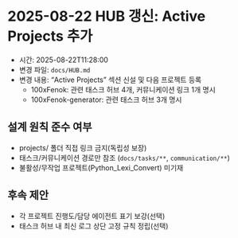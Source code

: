 # 2025-08-22 HUB 갱신: Active Projects 추가

- 시간: 2025-08-22T11:28:00
- 변경 파일: `docs/HUB.md`
- 변경 내용: “Active Projects” 섹션 신설 및 다음 프로젝트 등록
  - 100xFenok: 관련 태스크 허브 4개, 커뮤니케이션 링크 1개 명시
  - 100xFenok-generator: 관련 태스크 허브 3개 명시

## 설계 원칙 준수 여부
- projects/ 폴더 직접 링크 금지(독립성 보장)
- 태스크/커뮤니케이션 경로만 참조 (`docs/tasks/**`, `communication/**`)
- 불활성/무작업 프로젝트(Python_Lexi_Convert) 미기재

## 후속 제안
- 각 프로젝트 진행도/담당 에이전트 표기 보강(선택)
- 태스크 허브 내 최신 로그 상단 고정 규칙 정립(선택)

